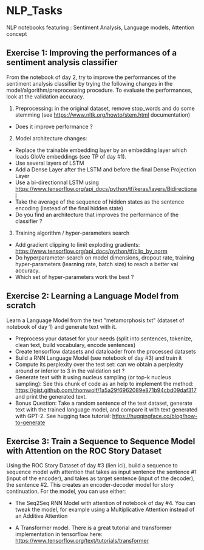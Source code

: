# NLP_Tasks
NLP notebooks featuring : Sentiment Analysis, Language models, Attention concept

## Exercise 1: Improving the performances of a sentiment analysis classifier
From the notebook of day 2, try to improve the performances of the sentiment analysis classifier by trying the following changes in the model/algorithm/preprocessing procedure.
To evaluate the performances, look at the validation accuracy.

1. Preprocessing: in the original dataset, remove stop_words and do some stemming (see https://www.nltk.org/howto/stem.html documentation)

- Does it improve performance ?

2. Model architecture changes:

- Replace the trainable embedding layer by an embedding layer which loads GloVe embeddings (see TP of day #1).
- Use several layers of LSTM
- Add a Dense Layer after the LSTM and before the final Dense Projection Layer
- Use a bi-directionnal LSTM using https://www.tensorflow.org/api_docs/python/tf/keras/layers/Bidirectional
- Take the average of the sequence of hidden states as the sentence encoding (instead of the final hidden state)
- Do you find an architecture that improves the performance of the classifier ?

3. Training algorithm / hyper-parameters search

- Add gradient clipping to limit exploding gradients: https://www.tensorflow.org/api_docs/python/tf/clip_by_norm
- Do hyperparameter-search on model dimensions, dropout rate, training hyper-parameters (learning rate, batch size) to reach a better val accuracy.
- Which set of hyper-parameters work the best ?


## Exercise 2: Learning a Language Model from scratch
Learn a Language Model from the text "metamorphosis.txt" (dataset of notebook of day 1) and generate text with it.

- Preprocess your dataset for your needs (split into sentences, tokenize, clean text, build vocabulary, encode sentences)
- Create tensorflow datasets and dataloader from the processed datasets
- Build a RNN Language Model (see notebook of day #3) and train it
- Compute its perplexity over the test set: can we obtain a perplexity around or inferior to 3 in the validation set ?
- Generate text with it using nucleus sampling (or top-k nucleus sampling): See this chunk of code as an help to implement the method: https://gist.github.com/thomwolf/1a5a29f6962089e871b94cbd09daf317 and print the generated text.
- Bonus Question: Take a random sentence of the test dataset, generate text with the trained language model, and compare it with text generated with GPT-2. See hugging face tutorial: https://huggingface.co/blog/how-to-generate

## Exercise 3: Train a Sequence to Sequence Model with Attention on the ROC Story Dataset
Using the ROC Story Dataset of day #3 (lien ici), build a sequence to sequence model with attention that takes as input sentence the sentence #1 (input of the encoder), and takes as target sentence (input of the decoder), the sentence #2.
This creates an encoder-decoder model for story continuation. For the model, you can use either:

- The Seq2Seq RNN Model with attention of notebook of day #4. You can tweak the model, for example using a Multiplicative Attention instead of an Additive Attention

- A Transformer model. There is a great tutorial and transformer implementation in tensorflow here: https://www.tensorflow.org/text/tutorials/transformer
